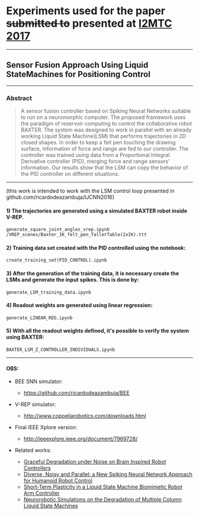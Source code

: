 # Experiments used for the paper ~~submitted to~~ presented at [I2MTC 2017](http://2017.imtc.ieee-ims.org/)

---------------------
## Sensor Fusion Approach Using Liquid StateMachines for Positioning Control

---------------------
### Abstract
>A sensor fusion controller based on Spiking Neural Networks suitable to run on a neuromorphic computer. The proposed framework uses the paradigm of reservoir computing to control the collaborative robot BAXTER. The system was designed to work in parallel with an already working Liquid State Machine(LSM) that performs trajectories in 2D closed shapes. In order to keep a felt pen touching the drawing surface, information of force and range are fed to our controller. The controller was trained using data from a Proportional Integral Derivative controller (PID), merging force and range sensors’ information. Our results show that the LSM can copy the behavior of the PID controller on different situations.


---------------------------

(this work is intended to work with the LSM control loop presented in github.com/ricardodeazambuja/IJCNN2016)

#### 1) The trajectories are generated using a simulated BAXTER robot inside V-REP.
    generate_square_joint_angles_vrep.ipynb
    /VREP_scenes/Baxter_IK_felt_pen_TallerTable(2xIK).ttt

#### 2) Training data set created with the PID controlled using the notebook:
    create_training_set(PID_CONTROL).ipynb

#### 3) After the generation of the training data, it is necessary create the LSMs and generate the input spikes. This is done by:
    generate_LSM_training_data.ipynb

#### 4) Readout weights are generated using linear regression:
    generate_LINEAR_REG.ipynb
    
#### 5) With all the readout weights defined, it's possible to verify the system using BAXTER:
    BAXTER_LSM_Z_CONTROLLER_INDIVIDUALS.ipynb
------------------------------------

#### OBS:
* BEE SNN simulator:
    * https://github.com/ricardodeazambuja/BEE

* V-REP simulator:
    * http://www.coppeliarobotics.com/downloads.html
    
* Final IEEE Xplore version:
    * http://ieeexplore.ieee.org/document/7969728/

* Related works:  
    * [Graceful Degradation under Noise on Brain Inspired Robot Controllers](https://github.com/ricardodeazambuja/ICONIP2016)
    * [Diverse, Noisy and Parallel: a New Spiking Neural Network Approach for Humanoid Robot Control](https://github.com/ricardodeazambuja/IJCNN2016)
    * [Short-Term Plasticity in a Liquid State Machine Biomimetic Robot Arm Controller](https://github.com/ricardodeazambuja/IJCNN2017)
    * [Neurorobotic Simulations on the Degradation of Multiple Column Liquid State Machines](https://github.com/ricardodeazambuja/IJCNN2017-2)    
